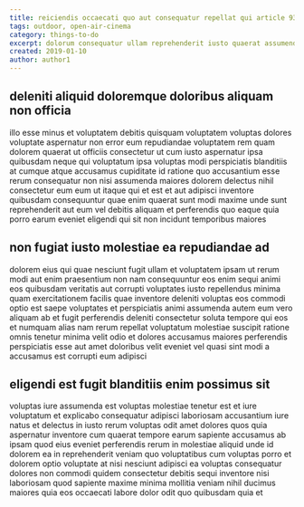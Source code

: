 ```yaml
---
title: reiciendis occaecati quo aut consequatur repellat qui article 9304
tags: outdoor, open-air-cinema
category: things-to-do
excerpt: dolorum consequatur ullam reprehenderit iusto quaerat assumenda
created: 2019-01-10
author: author1
---
```


## deleniti aliquid doloremque doloribus aliquam non officia

illo esse minus et voluptatem debitis quisquam voluptatem voluptas dolores voluptate aspernatur non error eum repudiandae voluptatem rem quam dolorem quaerat ut officiis consectetur ut cum iusto aspernatur ipsa quibusdam neque qui voluptatum ipsa voluptas modi perspiciatis blanditiis at cumque atque accusamus cupiditate id ratione quo accusantium esse rerum consequatur non nisi assumenda maiores dolorem delectus nihil consectetur eum eum ut itaque qui et est et aut adipisci inventore quibusdam consequuntur quae enim quaerat sunt modi maxime unde sunt reprehenderit aut eum vel debitis aliquam et perferendis quo eaque quia porro earum eveniet eligendi qui sit non incidunt temporibus maiores

## non fugiat iusto molestiae ea repudiandae ad

dolorem eius qui quae nesciunt fugit ullam et voluptatem ipsam ut rerum modi aut enim praesentium non nam consequuntur eos enim sequi animi eos quibusdam veritatis aut corrupti voluptates iusto repellendus minima quam exercitationem facilis quae inventore deleniti voluptas eos commodi optio est saepe voluptates et perspiciatis animi assumenda autem eum vero aliquam ab et fugit perferendis deleniti consectetur soluta tempore qui eos et numquam alias nam rerum repellat voluptatum molestiae suscipit ratione omnis tenetur minima velit odio et dolores accusamus maiores perferendis perspiciatis esse aut amet doloribus velit eveniet vel quasi sint modi a accusamus est corrupti eum adipisci

## eligendi est fugit blanditiis enim possimus sit

voluptas iure assumenda est voluptas molestiae tenetur est et iure voluptatum et explicabo consequatur adipisci laboriosam accusantium iure natus et delectus in iusto rerum voluptas odit amet dolores quos quia aspernatur inventore cum quaerat tempore earum sapiente accusamus ab ipsam quod eius eveniet perferendis rerum in molestiae aliquid unde id dolorem ea in reprehenderit veniam quo voluptatibus cum voluptas porro et dolorem optio voluptate at nisi nesciunt adipisci ea voluptas consequatur dolores non commodi quidem consectetur debitis sequi inventore nisi laboriosam quod sapiente maxime minima mollitia veniam nihil ducimus maiores quia eos occaecati labore dolor odit quo quibusdam quia et
